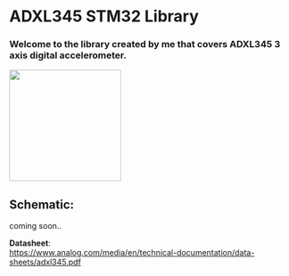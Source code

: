 # ADXL345 STM32 Library

### Welcome to the library created by me that covers ADXL345 3 axis digital accelerometer.  
<img src="https://cdn1.botland.com.pl/80260-pdt_540/adxl345-3-osiowy-akcelerometr-cyfrowy-i2cspi-modul.jpg" width="200" height="200">

## __Schematic__:  
coming soon..

__Datasheet__:  
https://www.analog.com/media/en/technical-documentation/data-sheets/adxl345.pdf
